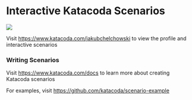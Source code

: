 # Interactive Katacoda Scenarios

[![](http://shields.katacoda.com/katacoda/jakubchelchowski/count.svg)](https://www.katacoda.com/jakubchelchowski "Get your profile on Katacoda.com")

Visit https://www.katacoda.com/jakubchelchowski to view the profile and interactive scenarios

### Writing Scenarios
Visit https://www.katacoda.com/docs to learn more about creating Katacoda scenarios

For examples, visit https://github.com/katacoda/scenario-example
